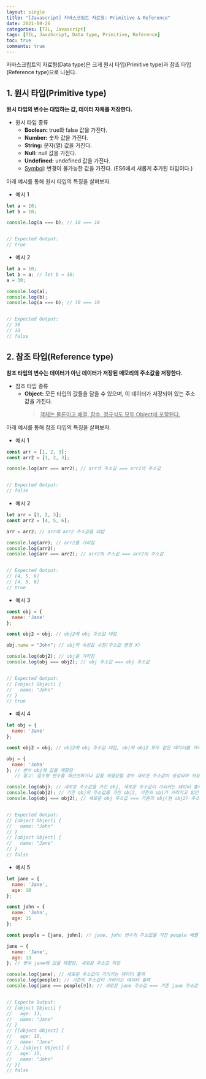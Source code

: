 ```yaml
---
layout: single
title: "[Javascript] 자바스크립트 자료형: Primitive & Reference"
date: 2021-09-26
categories: [TIL, Javascript]
tags: [TIL, JavaScript, Data type, Primitive, Reference]
toc: true
comments: true
---
```



자바스크립트의 자료형(Data type)은 크게 원시 타입(Primitive type)과 참조 타입(Reference type)으로 나뉜다.

## 1. 원시 타입(Primitive type)
**원시 타입의 변수는 대입하는 값, 데이터 자체를 저장한다.**

- 원시 타입 종류  
  - **Boolean:** true와 false 값을 가진다.
  - **Number:** 숫자 값을 가진다.
  - **String:** 문자(열) 값을 가진다.
  - **Null:** null 값을 가진다.
  - **Undefined:** undefined 값을 가진다.
  - [Symbol](https://poiemaweb.com/es6-symbol): 변경이 불가능한 값을 가진다. (ES6에서 새롭게 추가된 타입이다.)

아래 예시를 통해 원시 타입의 특징을 살펴보자.
- 예시 1

```javascript
let a = 10;
let b = 10;

console.log(a === b); // 10 === 10


// Expected Output:
// true
```

- 예시 2

```javascript
let a = 10;
let b = a; // let b = 10;
a = 30;

console.log(a);
console.log(b);
console.log(a === b); // 30 === 10


// Expected Output:
// 30
// 10
// false
```


## 2. 참조 타입(Reference type)
**참조 타입의 변수는 데이터가 아닌 데이터가 저장된 메모리의 주소값을 저장한다.**

- 참조 타입 종류
  - **Object:** 모든 타입의 값들을 담을 수 있으며, 이 데이터가 저장되어 있는 주소값을 가진다. 
    > <u>객체는 물론이고 배열, 함수, 정규식도 모두 Object에 포함된다.</u>

아래 예시를 통해 참조 타입의 특징을 살펴보자.
- 예시 1

```javascript
const arr = [1, 2, 3];
const arr2 = [1, 2, 3];

console.log(arr === arr2); // arr의 주소값 === arr2의 주소값


// Expected Output:
// false
```

- 예시 2

```javascript
let arr = [1, 2, 3];
const arr2 = [4, 5, 6];

arr = arr2; // arr에 arr2 주소값을 대입 

console.log(arr); // arr2를 가리킴 
console.log(arr2); 
console.log(arr === arr2); // arr2의 주소값 === arr2의 주소값


// Expected Output:
// [4, 5, 6]
// [4, 5, 6]
// true
```

- 예시 3

```javascript
const obj = {
  name: 'Jane'
};

const obj2 = obj; // obj2에 obj 주소값 대입

obj.name = "John"; // obj의 속성값 수정(주소값 변경 X)

console.log(obj2); // obj을 가리킴
console.log(obj === obj2); // obj 주소값 === obj 주소값


// Expected Output:
// [object Object] {
//   name: "John"
// }
// true
```

- 예시 4

```javascript
let obj = {
  name: 'Jane'
};

const obj2 = obj; // obj2에 obj 주소값 대입, obj와 obj2 모두 같은 데이터를 가리킴

obj = {
  name: 'John'
}; // 변수 obj에 값을 재할당
   // 참고: 참조형 변수를 재선언하거나 값을 재할당할 경우 새로운 주소값이 생성되어 저장됨 

console.log(obj); // 새로운 주소값을 가진 obj, 새로운 주소값이 가리키는 데이터 출력
console.log(obj2); // 기존 obj의 주소값을 가진 obj2, 기존의 obj가 가리키고 있던 데이터 출력
console.log(obj === obj2); // 새로운 obj 주소값 === 기존의 obj(현 obj2) 주소값


// Expected Output:
// [object Object] {
//   name: "John"
// }
// [object Object] {
//   name: "Jane"
// }
// false
```

- 예시 5

```javascript
let jane = {
  name: 'Jane',
  age: 10
};

const john = {
  name: 'John',
  age: 15
};

const people = [jane, john]; // jane, john 변수의 주소값을 가진 people 배열

jane = {
  name: 'Jane',
  age: 13
}; // 변수 jane에 값을 재할당, 새로운 주소값 저장

console.log(jane); // 새로운 주소값이 가리키는 데이터 출력
console.log(people); // 기존의 주소값이 가리키는 데이터 출력
console.log(jane === people[0]); // 새로운 jane 주소값 === 기존 jane 주소값


// Expecte Output:
// [object Object] {
//   age: 13,
//   name: "Jane"
// }
// [[object Object] {
//   age: 10,
//   name: "Jane"
// }, [object Object] {
//   age: 15,
//   name: "John"
// }]
// false
```
